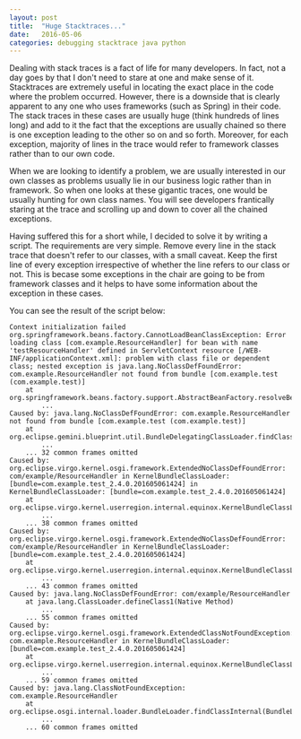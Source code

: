 ```yaml
---
layout: post
title:  "Huge Stacktraces..."
date:   2016-05-06
categories: debugging stacktrace java python
---
```


Dealing with stack traces is a fact of life for many developers. In
fact, not a day goes by that I don't need to stare at one and
make sense of it. Stacktraces are extremely useful in locating the
exact place in the code where the problem occurred. However, there is
a downside that is clearly apparent to any one who uses frameworks
(such as Spring) in their code. The stack traces in these cases are
usually huge (think hundreds of lines long) and add to it the fact
that the exceptions are usually chained so there is one exception
leading to the other so on and so forth. Moreover, for each exception,
majority of lines in the trace would refer to framework classes rather
than to our own code. 

When we are looking to identify a problem, we are usually interested
in our own classes as problems usually lie in our business logic
rather than in framework. So when one looks at these gigantic traces,
one would be usually hunting for own class names. You will see
developers frantically staring at the trace and scrolling up and down
to cover all the chained exceptions. 

Having suffered this for a short while, I decided to solve it by
writing a script. The requirements are very simple. Remove every line
in the stack trace that doesn't refer to our classes, with a small
caveat. Keep the first line of every exception irrespective of whether
the line refers to our class or not. This is becase some exceptions in
the chair are going to be from framework classes and it helps to have
some information about the exception in these cases. 

You can see the result of the script below:

    Context initialization failed org.springframework.beans.factory.CannotLoadBeanClassException: Error loading class [com.example.ResourceHandler] for bean with name 'testResourceHandler' defined in ServletContext resource [/WEB-INF/applicationContext.xml]: problem with class file or dependent class; nested exception is java.lang.NoClassDefFoundError: com.example.ResourceHandler not found from bundle [com.example.test (com.example.test)]
    	at org.springframework.beans.factory.support.AbstractBeanFactory.resolveBeanClass(AbstractBeanFactory.java:1272)
            ...
    Caused by: java.lang.NoClassDefFoundError: com.example.ResourceHandler not found from bundle [com.example.test (com.example.test)]
    	at org.eclipse.gemini.blueprint.util.BundleDelegatingClassLoader.findClass(BundleDelegatingClassLoader.java:110)
            ...
    	... 32 common frames omitted
    Caused by: org.eclipse.virgo.kernel.osgi.framework.ExtendedNoClassDefFoundError: com/example/ResourceHandler in KernelBundleClassLoader: [bundle=com.example.test_2.4.0.201605061424] in KernelBundleClassLoader: [bundle=com.example.test_2.4.0.201605061424]
    	at org.eclipse.virgo.kernel.userregion.internal.equinox.KernelBundleClassLoader.loadClass(KernelBundleClassLoader.java:152)
            ...
    	... 38 common frames omitted
    Caused by: org.eclipse.virgo.kernel.osgi.framework.ExtendedNoClassDefFoundError: com/example/ResourceHandler in KernelBundleClassLoader: [bundle=com.example.test_2.4.0.201605061424]
    	at org.eclipse.virgo.kernel.userregion.internal.equinox.KernelBundleClassLoader.defineClass(KernelBundleClassLoader.java:255)
            ...
    	... 43 common frames omitted
    Caused by: java.lang.NoClassDefFoundError: com/example/ResourceHandler
    	at java.lang.ClassLoader.defineClass1(Native Method)
            ...
    	... 55 common frames omitted
    Caused by: org.eclipse.virgo.kernel.osgi.framework.ExtendedClassNotFoundException: com.example.ResourceHandler in KernelBundleClassLoader: [bundle=com.example.test_2.4.0.201605061424]
    	at org.eclipse.virgo.kernel.userregion.internal.equinox.KernelBundleClassLoader.loadClass(KernelBundleClassLoader.java:150)
            ...
    	... 59 common frames omitted
    Caused by: java.lang.ClassNotFoundException: com.example.ResourceHandler
    	at org.eclipse.osgi.internal.loader.BundleLoader.findClassInternal(BundleLoader.java:455)
            ...
    	... 60 common frames omitted
    


